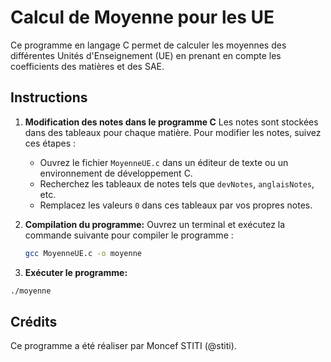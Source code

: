 # Calcul de Moyenne pour les UE

Ce programme en langage C permet de calculer les moyennes des différentes Unités d'Enseignement (UE) en prenant en compte les coefficients des matières et des SAE.

## Instructions

1. **Modification des notes dans le programme C**
   Les notes sont stockées dans des tableaux pour chaque matière. Pour modifier les notes, suivez ces étapes :
   - Ouvrez le fichier `MoyenneUE.c` dans un éditeur de texte ou un environnement de développement C.
   - Recherchez les tableaux de notes tels que `devNotes`, `anglaisNotes`, etc.
   - Remplacez les valeurs `0` dans ces tableaux par vos propres notes.

2. **Compilation du programme:**
   Ouvrez un terminal et exécutez la commande suivante pour compiler le programme :
   ```bash
   gcc MoyenneUE.c -o moyenne
   ```

3. **Exécuter le programme:**
```bash
./moyenne
```

## Crédits
Ce programme a été réaliser par Moncef STITI (@stiti).